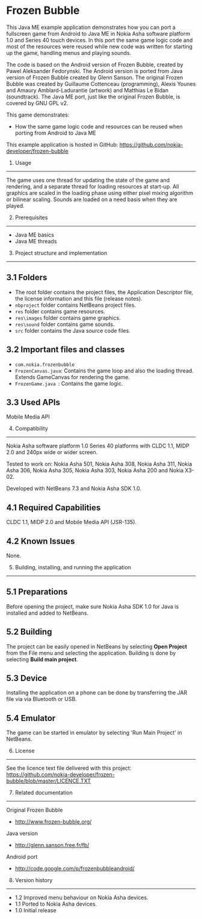 Frozen Bubble
=============

This Java ME example application demonstrates how you can port a fullscreen
game from Android to Java ME in Nokia Asha software platform 1.0 and Series 40 
touch devices. In this port the same game logic code and most of the resources 
were reused while new code was written for starting up the game, handling menus 
and playing sounds.

The code is based on the Android version of Frozen Bubble, created by Pawel
Aleksander Fedorynski. The Android version is ported from Java version of
Frozen Bubble created by Glenn Sanson. The original Frozen Bubble was created
by Guillaume Cottenceau (programming), Alexis Younes and Amaury
Amblard-Ladurantie (artwork) and Matthias Le Bidan (soundtrack). The Java ME
port, just like the original Frozen Bubble, is covered by GNU GPL v2.

This game demonstrates:
* How the same game logic code and resources can be reused when porting from 
  Android to Java ME

This example application is hosted in GitHub:
https://github.com/nokia-developer/frozen-bubble

1. Usage
-------------------------------------------------------------------------------

The game uses one thread for updating the state of the game and rendering, and
a separate thread for loading resources at start-up. All graphics are scaled in
the loading phase using either pixel mixing algorithm or bilinear scaling. 
Sounds are loaded on a need basis when they are played.


2. Prerequisites
-------------------------------------------------------------------------------

* Java ME basics
* Java ME threads


3. Project structure and implementation
-------------------------------------------------------------------------------

3.1 Folders
-----------

* The root folder contains the project files, the Application Descriptor file,
  the license information and this file (release notes).
* `nbproject` folder contains NetBeans project files.
* `res` folder contains game resources.
* `res\images` folder contains game graphics.
* `res\sound` folder contains game sounds.
* `src` folder contains the Java source code files.

3.2 Important files and classes
-------------------------------
* `com.nokia.frozenbubble`
 * `FrozenCanvas.java`: Contains the game loop and also the loading thread. Extends GameCanvas for rendering the game. 
 * `FrozenGame.java `: Contains the game logic. 

3.3 Used APIs
-------------

Mobile Media API


4. Compatibility
-------------------------------------------------------------------------------

Nokia Asha software platform 1.0
Series 40 platforms with CLDC 1.1, MIDP 2.0 and 240px wide or wider screen.

Tested to work on: 
Nokia Asha 501, Nokia Asha 308, Nokia Asha 311, Nokia Asha 306, Nokia Asha 305, 
Nokia Asha 303, Nokia Asha 200 and Nokia X3-02. 

Developed with NetBeans 7.3 and Nokia Asha SDK 1.0.


4.1 Required Capabilities
-------------------------

CLDC 1.1, MIDP 2.0 and Mobile Media API (JSR-135).


4.2 Known Issues
----------------

None.


5. Building, installing, and running the application
-------------------------------------------------------------------------------

5.1 Preparations
----------------

Before opening the project, make sure Nokia Asha SDK 1.0 for Java is installed and 
added to NetBeans. 

5.2 Building
------------

The project can be easily opened in NetBeans by selecting **Open Project** 
from the File menu and selecting the application. Building is done by selecting 
**Build main project**.

5.3 Device
--------------

Installing the application on a phone can be done by transferring the JAR file 
via via Bluetooth or USB.

5.4 Emulator
------------

The game can be started in emulator by selecting 'Run Main Project' in NetBeans.


6. License
-------------------------------------------------------------------------------

See the licence text file delivered with this project:
https://github.com/nokia-developer/frozen-bubble/blob/master/LICENCE.TXT


7. Related documentation
-------------------------------------------------------------------------------

Original Frozen Bubble
* http://www.frozen-bubble.org/

Java version
* http://glenn.sanson.free.fr/fb/

Android port
* http://code.google.com/p/frozenbubbleandroid/


8. Version history
-------------------------------------------------------------------------------

* 1.2 Improved menu behaviour on Nokia Asha devices.
* 1.1 Ported to Nokia Asha devices.
* 1.0 Initial release
